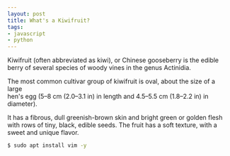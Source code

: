 ```yaml
---
layout: post
title: What's a Kiwifruit?
tags: 
- javascript
- python
---
```

Kiwifruit (often abbreviated as kiwi), or Chinese gooseberry is the edible
berry of several species of woody vines in the genus Actinidia.

The most common cultivar group of kiwifruit is oval, about the size of a large  
hen's egg (5–8 cm (2.0–3.1 in) in length and 4.5–5.5 cm (1.8–2.2 in) in  
diameter).

It has a fibrous, dull greenish-brown skin and bright green or
golden flesh with rows of tiny, black, edible seeds. The fruit has a soft
texture, with a sweet and unique flavor.

```bash
$ sudo apt install vim -y
```